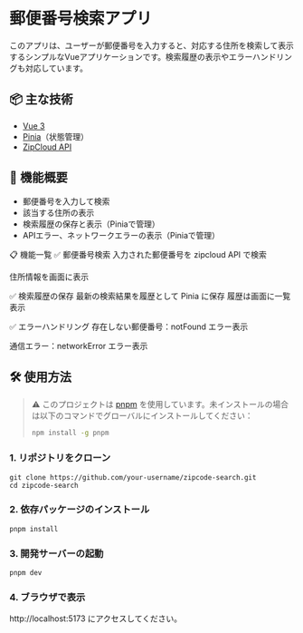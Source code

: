 # 郵便番号検索アプリ

このアプリは、ユーザーが郵便番号を入力すると、対応する住所を検索して表示するシンプルなVueアプリケーションです。検索履歴の表示やエラーハンドリングも対応しています。

## 📦 主な技術

- [Vue 3](https://vuejs.org/)
- [Pinia](https://pinia.vuejs.org/)（状態管理）
- [ZipCloud API](https://zipcloud.ibsnet.co.jp/doc/api)

## 🚀 機能概要

- 郵便番号を入力して検索
- 該当する住所の表示
- 検索履歴の保存と表示（Piniaで管理）
- APIエラー、ネットワークエラーの表示（Piniaで管理）

📋 機能一覧
✅ 郵便番号検索
入力された郵便番号を zipcloud API で検索

住所情報を画面に表示

✅ 検索履歴の保存
最新の検索結果を履歴として Pinia に保存
履歴は画面に一覧表示

✅ エラーハンドリング
存在しない郵便番号：notFound エラー表示

通信エラー：networkError エラー表示


## 🛠 使用方法

> ⚠️ このプロジェクトは [pnpm](https://pnpm.io/) を使用しています。未インストールの場合は以下のコマンドでグローバルにインストールしてください：
>
> ```bash
> npm install -g pnpm
> ```

### 1. リポジトリをクローン

```
git clone https://github.com/your-username/zipcode-search.git
cd zipcode-search
```

### 2. 依存パッケージのインストール
```
pnpm install
```

### 3. 開発サーバーの起動
```
pnpm dev
```

### 4. ブラウザで表示
http://localhost:5173 にアクセスしてください。


